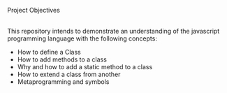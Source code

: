 Project Objectives<br><br>

This repository intends to demonstrate an understanding of the javascript programming language with the following concepts:<br>
* How to define a Class<br>
* How to add methods to a class<br>
* Why and how to add a static method to a class<br>
* How to extend a class from another<br>
* Metaprogramming and symbols

